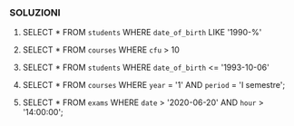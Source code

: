 ### SOLUZIONI

1. SELECT \* FROM `students` WHERE `date_of_birth` LIKE '1990-%'

2. SELECT \* FROM `courses` WHERE `cfu` > 10

3. SELECT \* FROM `students` WHERE `date_of_birth` <= '1993-10-06'

4. SELECT \* FROM `courses` WHERE `year` = '1' AND `period` = 'I semestre';

5. SELECT \* FROM `exams` WHERE `date` > '2020-06-20' AND `hour` > '14:00:00';
